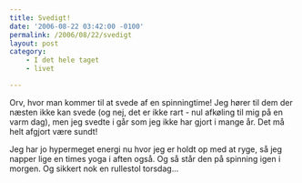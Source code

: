```yaml
---
title: Svedigt!
date: '2006-08-22 03:42:00 -0100'
permalink: /2006/08/22/svedigt
layout: post
category:
    - I det hele taget
    - livet

---
```

Orv, hvor man kommer til at svede af en spinningtime! Jeg hører til dem der næsten ikke kan svede (og nej, det er ikke rart - nul afkøling til mig på en varm dag), men jeg svedte i går som jeg ikke har gjort i mange år. Det må helt afgjort være sundt!

Jeg har jo hypermeget energi nu hvor jeg er holdt op med at ryge, så jeg napper lige en times yoga i aften også. Og så står den på spinning igen i morgen. Og sikkert nok en rullestol torsdag...
